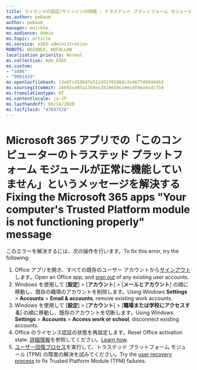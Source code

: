 ```yaml
---
title: ライセンスの認証/サインインの問題 - トラステッド プラットフォーム モジュールの誤動作
ms.author: pebaum
author: pebaum
manager: mnirkhe
ms.audience: Admin
ms.topic: article
ms.service: o365-administration
ROBOTS: NOINDEX, NOFOLLOW
localization_priority: Normal
ms.collection: Adm_O365
ms.custom:
- "3406"
- "9001429"
ms.openlocfilehash: 13e6fcd18047e511452f0180dc2e4677466d4db3
ms.sourcegitcommit: c6692ce0fa1358ec3529e59ca0ecdfdea4cdc759
ms.translationtype: HT
ms.contentlocale: ja-JP
ms.lasthandoff: 09/14/2020
ms.locfileid: "47697526"
---
```

# <a name="fixing-the-microsoft-365-apps-your-computers-trusted-platform-module-is-not-functioning-properly-message"></a><span data-ttu-id="b1c06-102">Microsoft 365 アプリでの「このコンピューターのトラステッド プラットフォーム モジュールが正常に機能していません」というメッセージを解決する</span><span class="sxs-lookup"><span data-stu-id="b1c06-102">Fixing the Microsoft 365 apps "Your computer's Trusted Platform module is not functioning properly" message</span></span>

<span data-ttu-id="b1c06-103">このエラーを解決するには、次の操作を行います。</span><span class="sxs-lookup"><span data-stu-id="b1c06-103">To fix this error, try the following:</span></span>

1. <span data-ttu-id="b1c06-104">Office アプリを開き、すべての既存のユーザー アカウントから[サインアウト](https://support.office.com/article/5a20dc11-47e9-4b6f-945d-478cb6d92071)します。</span><span class="sxs-lookup"><span data-stu-id="b1c06-104">Open an Office app, and [sign out](https://support.office.com/article/5a20dc11-47e9-4b6f-945d-478cb6d92071) of any existing user accounts.</span></span>   
2. <span data-ttu-id="b1c06-105">Windows を使用して [**設定**] > [**アカウント**] > [**メールとアカウント**] の順に移動し、既存の職場のアカウントを削除します。</span><span class="sxs-lookup"><span data-stu-id="b1c06-105">Using Windows **Settings** > **Accounts** > **Email & accounts**, remove existing work accounts.</span></span> 
3. <span data-ttu-id="b1c06-106">Windows を使用して [**設定**] > [**アカウント**] > [**職場または学校にアクセスする**] の順に移動し、既存のアカウントを切断します。</span><span class="sxs-lookup"><span data-stu-id="b1c06-106">Using Windows **Settings** > **Accounts** > **Access work or school**, disconnect existing accounts.</span></span> 
4. <span data-ttu-id="b1c06-107">Office のライセンス認証の状態を再設定します。</span><span class="sxs-lookup"><span data-stu-id="b1c06-107">Reset Office activation state.</span></span> <span data-ttu-id="b1c06-108">[詳細情報](https://docs.microsoft.com/office365/troubleshoot/activation/reset-office-365-proplus-activation-state
)を参照してください。</span><span class="sxs-lookup"><span data-stu-id="b1c06-108">[Learn how](https://docs.microsoft.com/office365/troubleshoot/activation/reset-office-365-proplus-activation-state
).</span></span>
5. <span data-ttu-id="b1c06-109">[ユーザー回復プロセス](https://docs.microsoft.com/office365/troubleshoot/administration/connection-issue-when-sign-in-office-2016#symptom-2)を実行して、トラステッド プラットフォーム モジュール (TPM) の障害の解決を試みてください。</span><span class="sxs-lookup"><span data-stu-id="b1c06-109">Try the [user recovery process](https://docs.microsoft.com/office365/troubleshoot/administration/connection-issue-when-sign-in-office-2016#symptom-2) to fix Trusted Platform Module (TPM) failures.</span></span>